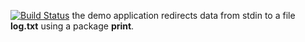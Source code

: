 [![Build Status](https://travis-ci.org/andrewja/lab10.svg?branch=master)](https://travis-ci.org/andrewja/lab10)
the demo application redirects data from stdin to a file **log.txt** using a package **print**.
